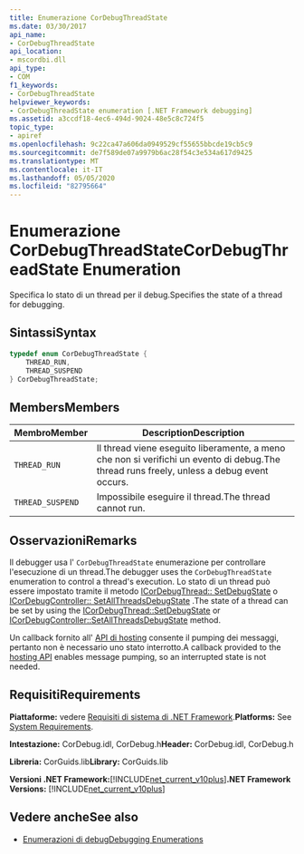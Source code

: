 ```yaml
---
title: Enumerazione CorDebugThreadState
ms.date: 03/30/2017
api_name:
- CorDebugThreadState
api_location:
- mscordbi.dll
api_type:
- COM
f1_keywords:
- CorDebugThreadState
helpviewer_keywords:
- CorDebugThreadState enumeration [.NET Framework debugging]
ms.assetid: a3ccdf18-4ec6-494d-9024-48e5c8c724f5
topic_type:
- apiref
ms.openlocfilehash: 9c22ca47a606da0949529cf55655bbcde19cb5c9
ms.sourcegitcommit: de7f589de07a9979b6ac28f54c3e534a617d9425
ms.translationtype: MT
ms.contentlocale: it-IT
ms.lasthandoff: 05/05/2020
ms.locfileid: "82795664"
---
```

# <a name="cordebugthreadstate-enumeration"></a><span data-ttu-id="af0a2-102">Enumerazione CorDebugThreadState</span><span class="sxs-lookup"><span data-stu-id="af0a2-102">CorDebugThreadState Enumeration</span></span>
<span data-ttu-id="af0a2-103">Specifica lo stato di un thread per il debug.</span><span class="sxs-lookup"><span data-stu-id="af0a2-103">Specifies the state of a thread for debugging.</span></span>  
  
## <a name="syntax"></a><span data-ttu-id="af0a2-104">Sintassi</span><span class="sxs-lookup"><span data-stu-id="af0a2-104">Syntax</span></span>  
  
```cpp  
typedef enum CorDebugThreadState {  
    THREAD_RUN,  
    THREAD_SUSPEND  
} CorDebugThreadState;  
```  
  
## <a name="members"></a><span data-ttu-id="af0a2-105">Members</span><span class="sxs-lookup"><span data-stu-id="af0a2-105">Members</span></span>  
  
|<span data-ttu-id="af0a2-106">Membro</span><span class="sxs-lookup"><span data-stu-id="af0a2-106">Member</span></span>|<span data-ttu-id="af0a2-107">Description</span><span class="sxs-lookup"><span data-stu-id="af0a2-107">Description</span></span>|  
|------------|-----------------|  
|`THREAD_RUN`|<span data-ttu-id="af0a2-108">Il thread viene eseguito liberamente, a meno che non si verifichi un evento di debug.</span><span class="sxs-lookup"><span data-stu-id="af0a2-108">The thread runs freely, unless a debug event occurs.</span></span>|  
|`THREAD_SUSPEND`|<span data-ttu-id="af0a2-109">Impossibile eseguire il thread.</span><span class="sxs-lookup"><span data-stu-id="af0a2-109">The thread cannot run.</span></span>|  
  
## <a name="remarks"></a><span data-ttu-id="af0a2-110">Osservazioni</span><span class="sxs-lookup"><span data-stu-id="af0a2-110">Remarks</span></span>  
 <span data-ttu-id="af0a2-111">Il debugger usa l' `CorDebugThreadState` enumerazione per controllare l'esecuzione di un thread.</span><span class="sxs-lookup"><span data-stu-id="af0a2-111">The debugger uses the `CorDebugThreadState` enumeration to control a thread's execution.</span></span> <span data-ttu-id="af0a2-112">Lo stato di un thread può essere impostato tramite il metodo [ICorDebugThread:: SetDebugState](icordebugthread-setdebugstate-method.md) o [ICorDebugController:: SetAllThreadsDebugState](icordebugcontroller-setallthreadsdebugstate-method.md) .</span><span class="sxs-lookup"><span data-stu-id="af0a2-112">The state of a thread can be set by using the [ICorDebugThread::SetDebugState](icordebugthread-setdebugstate-method.md) or [ICorDebugController::SetAllThreadsDebugState](icordebugcontroller-setallthreadsdebugstate-method.md) method.</span></span>  
  
 <span data-ttu-id="af0a2-113">Un callback fornito all' [API di hosting](../hosting/index.md) consente il pumping dei messaggi, pertanto non è necessario uno stato interrotto.</span><span class="sxs-lookup"><span data-stu-id="af0a2-113">A callback provided to the [hosting API](../hosting/index.md) enables message pumping, so an interrupted state is not needed.</span></span>  
  
## <a name="requirements"></a><span data-ttu-id="af0a2-114">Requisiti</span><span class="sxs-lookup"><span data-stu-id="af0a2-114">Requirements</span></span>  
 <span data-ttu-id="af0a2-115">**Piattaforme:** vedere [Requisiti di sistema di .NET Framework](../../get-started/system-requirements.md).</span><span class="sxs-lookup"><span data-stu-id="af0a2-115">**Platforms:** See [System Requirements](../../get-started/system-requirements.md).</span></span>  
  
 <span data-ttu-id="af0a2-116">**Intestazione:** CorDebug.idl, CorDebug.h</span><span class="sxs-lookup"><span data-stu-id="af0a2-116">**Header:** CorDebug.idl, CorDebug.h</span></span>  
  
 <span data-ttu-id="af0a2-117">**Libreria:** CorGuids.lib</span><span class="sxs-lookup"><span data-stu-id="af0a2-117">**Library:** CorGuids.lib</span></span>  
  
 <span data-ttu-id="af0a2-118">**Versioni .NET Framework:**[!INCLUDE[net_current_v10plus](../../../../includes/net-current-v10plus-md.md)]</span><span class="sxs-lookup"><span data-stu-id="af0a2-118">**.NET Framework Versions:** [!INCLUDE[net_current_v10plus](../../../../includes/net-current-v10plus-md.md)]</span></span>  
  
## <a name="see-also"></a><span data-ttu-id="af0a2-119">Vedere anche</span><span class="sxs-lookup"><span data-stu-id="af0a2-119">See also</span></span>

- [<span data-ttu-id="af0a2-120">Enumerazioni di debug</span><span class="sxs-lookup"><span data-stu-id="af0a2-120">Debugging Enumerations</span></span>](debugging-enumerations.md)
